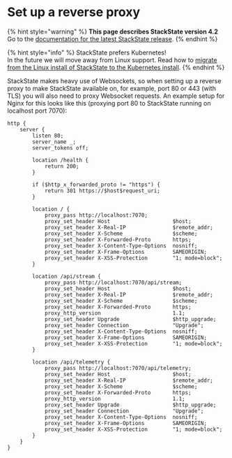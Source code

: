 # Set up a reverse proxy

{% hint style="warning" %}
**This page describes StackState version 4.2**  
Go to the [documentation for the latest StackState release](https://docs.stackstate.com/).
{% endhint %}

{% hint style="info" %}
StackState prefers Kubernetes!  
In the future we will move away from Linux support. Read how to [migrate from the Linux install of StackState to the Kubernetes install](../kubernetes_install/migrate_from_linux.md).
{% endhint %}

StackState makes heavy use of Websockets, so when setting up a reverse proxy to make StackState available on, for example, port 80 or 443 \(with TLS\) you will also need to proxy Websocket requests. An example setup for Nginx for this looks like this \(proxying port 80 to StackState running on localhost port 7070\):

```text
http {
    server {
        listen 80;
        server_name _;
        server_tokens off;

        location /health {
            return 200;
        }

        if ($http_x_forwarded_proto != "https") {
            return 301 https://$host$request_uri;
        }

        location / {
            proxy_pass http://localhost:7070;
            proxy_set_header Host                    $host;
            proxy_set_header X-Real-IP               $remote_addr;
            proxy_set_header X-Scheme                $scheme;
            proxy_set_header X-Forwarded-Proto       https;
            proxy_set_header X-Content-Type-Options  nosniff;
            proxy_set_header X-Frame-Options         SAMEORIGIN;
            proxy_set_header X-XSS-Protection        "1; mode=block";
        }

        location /api/stream {
            proxy_pass http://localhost:7070/api/stream;
            proxy_set_header Host                    $host;
            proxy_set_header X-Real-IP               $remote_addr;
            proxy_set_header X-Scheme                $scheme;
            proxy_set_header X-Forwarded-Proto       https;
            proxy_http_version                       1.1;
            proxy_set_header Upgrade                 $http_upgrade;
            proxy_set_header Connection              "Upgrade";
            proxy_set_header X-Content-Type-Options  nosniff;
            proxy_set_header X-Frame-Options         SAMEORIGIN;
            proxy_set_header X-XSS-Protection        "1; mode=block";
        }

        location /api/telemetry {
            proxy_pass http://localhost:7070/api/telemetry;
            proxy_set_header Host                    $host;
            proxy_set_header X-Real-IP               $remote_addr;
            proxy_set_header X-Scheme                $scheme;
            proxy_set_header X-Forwarded-Proto       https;
            proxy_http_version                       1.1;
            proxy_set_header Upgrade                 $http_upgrade;
            proxy_set_header Connection              "Upgrade";
            proxy_set_header X-Content-Type-Options  nosniff;
            proxy_set_header X-Frame-Options         SAMEORIGIN;
            proxy_set_header X-XSS-Protection        "1; mode=block";
        }
    }
}
```

